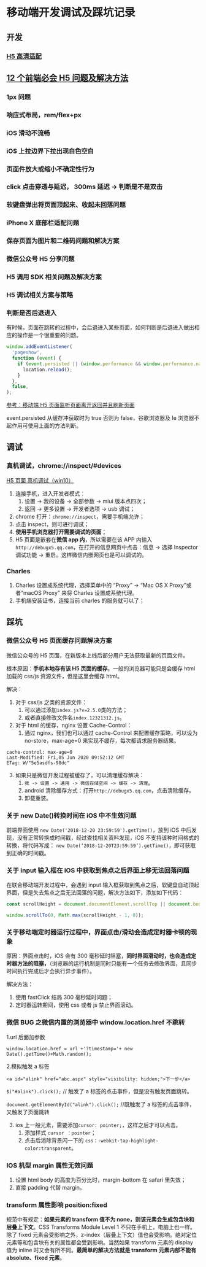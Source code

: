 # 移动端开发调试及踩坑记录

## 开发

### [H5 高清适配](https://www.jianshu.com/p/4e8c568b0d41)

## [12 个前端必会 H5 问题及解决方法](https://zhuanlan.zhihu.com/p/181212066)

### 1px 问题

### 响应式布局，rem/flex+px

### iOS 滑动不流畅

### iOS 上拉边界下拉出现白色空白

### 页面件放大或缩小不确定性行为

### click 点击穿透与延迟， 300ms 延迟 -> 判断是不是双击

### 软键盘弹出将页面顶起来、收起未回落问题

### iPhone X 底部栏适配问题

### 保存页面为图片和二维码问题和解决方案

### 微信公众号 H5 分享问题

### H5 调用 SDK 相关问题及解决方案

### H5 调试相关方案与策略

### 判断是否后退进入

有时候，页面在跳转的过程中，会后退进入某些页面，如何判断是后退进入做出相应的操作是一个很重要的问题。

```js
window.addEventListener(
  'pageshow',
  function (event) {
    if (event.persisted || (window.performance && window.performance.navigation.type == 2)) {
      location.reload();
    }
  },
  false,
);
```

[参考：移动端 H5 页面监听页面离开返回并且刷新页面](https://blog.csdn.net/qappleh/article/details/97780536)

event.persisted 从缓存冲获取时为 true 否则为 false，谷歌浏览器及 Ie 浏览器不起作用可使用上面的方法判断。

## 调试

### 真机调试，chrome://inspect/#devices

[H5 页面 真机调试（win10）](https://www.jianshu.com/p/33d96a45139a)

1. 连接手机，进入开发者模式：
   1. 设置 -> 我的设备 -> 全部参数 -> miui 版本点四次；
   2. 返回 -> 更多设置 -> 开发者选项 -> usb 调试；
2. chrome 打开：`chrome://inspect`，需要手机端允许；
3. 点击 inspect，则可进行调试；
4. **使用手机浏览器打开需要调试的页面**；
5. H5 页面是嵌套在**微信 app 内**，所以需要在该 APP 内输入`http://debugx5.qq.com`，在打开的信息网页中点击：信息 -> 选择 Inspector 调试功能 -> 重启。这样微信内嵌网页也是可以调试的。

### Charles

1. Charles 设置成系统代理，选择菜单中的 “Proxy” -> “Mac OS X Proxy”或者“macOS Proxy” 来将 Charles 设置成系统代理。
2. 手机端安装证书，连接当前 charles 的服务就可以了；

## 踩坑

### 微信公众号 H5 页面缓存问题解决方案

微信公众号的 H5 页面，在新版本上线后部分用户无法获取最新的页面文件。

根本原因：**手机本地存有该 H5 页面的缓存**。一般的浏览器可能只是会缓存 html 加载的 css/js 资源文件，但是这里会缓存 html。

解决：

1. 对于 css/js 之类的资源文件：
   1. 可以通过添加`index.js?v=2.5.0`类的方法；
   2. 或者直接修改文件名`index.12321312.js`。
2. 对于 html 的缓存，nginx 设置 Cache-Control：
   1. 通过 nginx，我们也可以通过 cache-Control 来配置缓存策略，可以设为 no-store，max-age=0 来实现不缓存，每次都请求服务器结果。

```
cache-control: max-age=0
Last-Modified: Fri,05 Jun 2020 09:52:12 GMT
ETag: W/"5e5asdfs-98dc"
```

3. 如果只是微信开发过程被缓存了，可以清理缓存解决：
   1. `我 -> 设置 -> 通用 -> 微信存储空间 -> 缓存 -> 清理`。
   2. android 清除缓存方式：打开`http://debugx5.qq.com`，点击清除缓存。
   3. 卸载重装。

### 关于 new Date()转换时间在 iOS 中不生效问题

前端界面使用 `new Date('2018-12-20 23:59:59').getTime()`，放到 iOS 中后发现，没有正常转换成时间戳，经过查找相关资料发现，iOS 不支持该种时间格式的转换，将代码写成：
`new Date(‘2018-12-20T23:59:59’).getTime()`，即可获取到正确的时间戳。

### 关于 input 输入框在 iOS 中获取到焦点之后界面上移无法回落问题

在联合移动端开发过程中，会遇到 input 输入框获取到焦点之后，软键盘自动顶起界面，但是失去焦点之后无法回落的问题，解决方法如下，添加如下代码：

```js
const scrollHeight = document.documentElement.scrollTop || document.body.scrollTop || 0;

window.scrollTo(0, Math.max(scrollHeight - 1, 0));
```

### 关于移动端定时器运行过程中，界面点击/滑动会造成定时器卡顿的现象

原因：界面点击时，iOS 会有 300 毫秒延时阻塞，**同时界面滑动时，也会造成定时器方法的阻塞，**（浏览器的运行机制是同时只能有一个任务去修改界面，且同步时间执行完成后才会执行异步事件）。

解决方法：

1. 使用 fastClick 结局 300 毫秒延时问题；
2. 定时器运转期间，使用 css 或者 js 禁止界面滚动。

### 微信 BUG 之微信内置的浏览器中 window.location.href 不跳转

1.url 后面加参数

`window.location.href = url +'?timestamp='+ new Date().getTime()+Math.random();`

2.模拟触发 a 标签

`<a id="alink" href="abc.aspx" style="visibility: hidden;">下一步</a>`

`$("#alink").click();` // 触发了 a 标签的点击事件，但是没有触发页面跳转。

`document.getElementById("alink").click();` //既触发了 a 标签的点击事件，又触发了页面跳转

3. ios 上一般元素，需要添加`cursor: pointer;`，这样之后才可以点击。
   1. 添加样式 `cursor ：pointer`；
   2. 点击后消除背景闪一下的 `css：-webkit-tap-highlight-color:transparent`。

### IOS 机型 margin 属性无效问题

1. 设置 html body 的高度为百分比时，margin-bottom 在 safari 里失效；
2. 直接 padding 代替 margin。

### transform 属性影响 position:fixed

规范中有规定：**如果元素的 transform 值不为 none，则该元素会生成包含块和层叠上下文**。CSS Transforms Module Level 1 不只在手机上，电脑上也一样。除了 fixed 元素会受影响之外，z-index（层叠上下文）值也会受影响。绝对定位元素等和包含块有关的属性都会受到影响。当然如果 transform 元素的 display 值为 inline 时又会有所不同。**最简单的解决方法就是 transform 元素内部不能有 absolute、fixed 元素**。
